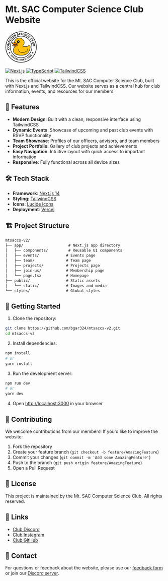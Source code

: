 # Mt. SAC Computer Science Club Website

<img src="public/static/faviconseal.png" alt="Mt. SAC CS Club" width="100">

[![Next.js](https://img.shields.io/badge/Next.js-13%2B-black)](https://nextjs.org)
[![TypeScript](https://img.shields.io/badge/TypeScript-5.0-blue)](https://www.typescriptlang.org)
[![TailwindCSS](https://img.shields.io/badge/TailwindCSS-3.0-38bdf8)](https://tailwindcss.com)

This is the official website for the Mt. SAC Computer Science Club, built with Next.js and TailwindCSS. Our website serves as a central hub for club information, events, and resources for our members.

## 🚀 Features

- **Modern Design**: Built with a clean, responsive interface using TailwindCSS
- **Dynamic Events**: Showcase of upcoming and past club events with RSVP functionality
- **Team Showcase**: Profiles of our officers, advisors, and team members
- **Project Portfolio**: Gallery of club projects and achievements
- **Easy Navigation**: Intuitive layout with quick access to important information
- **Responsive**: Fully functional across all device sizes

## 🛠️ Tech Stack

- **Framework**: [Next.js 14](https://nextjs.org)
- **Styling**: [TailwindCSS](https://tailwindcss.com)
- **Icons**: [Lucide Icons](https://lucide.dev)
- **Deployment**: [Vercel](https://vercel.com)

## 🏗️ Project Structure

```
mtsaccs-v2/
├── app/                    # Next.js app directory
│   ├── components/         # Reusable UI components
│   ├── events/            # Events page
│   ├── team/              # Team page
│   ├── projects/          # Projects page
│   ├── join-us/           # Membership page
│   └── page.tsx           # Homepage
├── public/                # Static assets
│   └── static/            # Images and media
└── styles/                # Global styles
```

## 🚀 Getting Started

1. Clone the repository:
```bash
git clone https://github.com/bgar324/mtsaccs-v2.git
cd mtsaccs-v2
```

2. Install dependencies:
```bash
npm install
# or
yarn install
```

3. Run the development server:
```bash
npm run dev
# or
yarn dev
```

4. Open [http://localhost:3000](http://localhost:3000) in your browser

## 🤝 Contributing

We welcome contributions from our members! If you'd like to improve the website:

1. Fork the repository
2. Create your feature branch (`git checkout -b feature/AmazingFeature`)
3. Commit your changes (`git commit -m 'Add some AmazingFeature'`)
4. Push to the branch (`git push origin feature/AmazingFeature`)
5. Open a Pull Request

## 📝 License

This project is maintained by the Mt. SAC Computer Science Club. All rights reserved.

## 🔗 Links

- [Club Discord](https://discord.com/invite/sWpjfHVuuT)
- [Club Instagram](https://www.instagram.com/cs.mtsac/)
- [Club GitHub](https://github.com/mtsac-cs)

## 📧 Contact

For questions or feedback about the website, please use our [feedback form](https://docs.google.com/forms/d/e/1FAIpQLSeacERWRiAnTlXoFRgdWw6ObGU5aqV79HIT5Od5um5mQwm1vg/viewform) or join our [Discord server](https://discord.com/invite/sWpjfHVuuT).